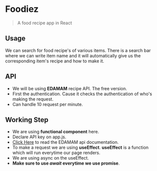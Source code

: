 # Foodiez

> A food recipe app in React

## Usage

We can search for food recipe's of various items. There is a search bar where we can write item name and it will automatically give us the corresponding item's recipe and how to make it.

## API

- We will be using **EDAMAM** recipe API. The free version.
- First the authentication. Cause it checks the authentication of who's making the request.
- Can handle 10 request per minute.

## Working Step

- We are using **functional component** here.
- Declare API key on app.js.
- [Click Here](https://developer.edamam.com/edamam-docs-recipe-api) to read the EDAMAM api documentation.
- To make a request we are using **useEffect**. **useEffect** is a function which will run everytime our page renders. 
- We are using async on the useEffect. 
- **Make sure to use _await_ everytime we use promise**.

